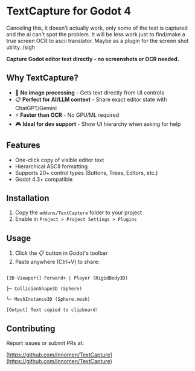 # TextCapture for Godot 4

Canceling this, it doesn't actually work, only some of the text is captured and the ai can't spot the problem. It will be less work just to find/make a true screen OCR to ascii translator. Maybe as a plugin for the screen shot utility. /sigh

**Capture Godot editor text directly - no screenshots or OCR needed.**

## Why TextCapture?
- 🚫 **No image processing** - Gets text directly from UI controls
- 📋 **Perfect for AI/LLM context** - Share exact editor state with ChatGPT/Gemini
- ⚡ **Faster than OCR** - No GPU/ML required
- 🎮 **Ideal for dev support** - Show UI hierarchy when asking for help

## Features
- One-click copy of visible editor text
- Hierarchical ASCII formatting
- Supports 20+ control types (Buttons, Trees, Editors, etc.)
- Godot 4.3+ compatible

## Installation
1. Copy the `addons/TextCapture` folder to your project
2. Enable in `Project > Project Settings > Plugins`

## Usage
1. Click the 📋 button in Godot\'s toolbar
2. Paste anywhere (Ctrl+V) to share:
```text

[3D Viewport] Forward+ | Player (RigidBody3D)

├─ CollisionShape3D (Sphere)

└─ MeshInstance3D (Sphere.mesh)

[Output] Text copied to clipboard!

```
## Contributing

Report issues or submit PRs at:

[https://github.com/Innomen/TextCapture](https://github.com/Innomen/TextCapture)

